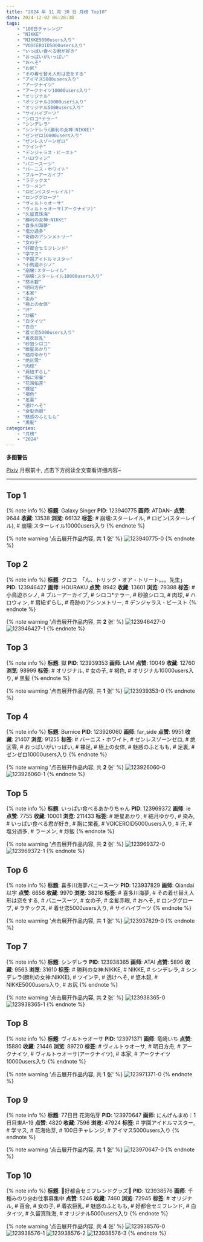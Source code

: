 ```yaml
---
title: "2024 年 11 月 30 日 月榜 Top10"
date: 2024-12-02 06:28:38
tags:
    - "100日チャレンジ"
    - "NIKKE"
    - "NIKKE5000users入り"
    - "VOICEROID5000users入り"
    - "いっぱい食べる君が好き"
    - "おっぱいがいっぱい"
    - "おへそ"
    - "お尻"
    - "その着せ替え人形は恋をする"
    - "アイマス5000users入り"
    - "アークナイツ"
    - "アークナイツ10000users入り"
    - "オリジナル"
    - "オリジナル10000users入り"
    - "オリジナル5000users入り"
    - "サイハイブーツ"
    - "シロコ*テラー"
    - "シンデレラ"
    - "シンデレラ(勝利の女神:NIKKE)"
    - "ゼンゼロ10000users入り"
    - "ゼンレスゾーンゼロ"
    - "ツインテ"
    - "デンジャラス・ビースト"
    - "ハロウィン"
    - "バニースーツ"
    - "バーニス・ホワイト"
    - "ブルーアーカイブ"
    - "ラテックス"
    - "ラーメン"
    - "ロビン(スターレイル)"
    - "ロンググローブ"
    - "ヴィルトゥオーサ"
    - "ヴィルトゥオーサ(アークナイツ)"
    - "久留真珠海"
    - "勝利の女神:NIKKE"
    - "喜多川海夢"
    - "塩分過多"
    - "奇跡のアシンメトリー"
    - "女の子"
    - "好都合セミフレンド"
    - "学マス"
    - "学園アイドルマスター"
    - "小鳥遊ホシノ"
    - "崩壊:スターレイル"
    - "崩壊:スターレイル10000users入り"
    - "悠木碧"
    - "明日方舟"
    - "本家"
    - "染み"
    - "極上の女体"
    - "汗"
    - "炒飯"
    - "白タイツ"
    - "百合"
    - "着せ恋5000users入り"
    - "着衣巨乳"
    - "砂狼シロコ"
    - "紲星あかり"
    - "結月ゆかり"
    - "绝区零"
    - "肉球"
    - "肩紐ずらし"
    - "胸に栄養"
    - "花海佑芽"
    - "裸足"
    - "褐色"
    - "足裏"
    - "透けへそ"
    - "金髪赤眼"
    - "魅惑のふともも"
    - "黒髪"
categories:
    - "月榜"
    - "2024"
---
```


<i class="fa fa-triangle-exclamation"></i>**多图警告**<i class="fa fa-triangle-exclamation"></i>

[Pixiv](https://www.pixiv.net/) 月榜前十, 点击下方阅读全文查看详细内容~

<!-- more -->

---

## Top 1

{% note info %}
**标题**: Galaxy Singer
**PID**: 123940775 **画师**: ATDAN-
**点赞**: 9644 **收藏**: 13538 **浏览**: 66132
**标签**: # 崩壊:スターレイル, # ロビン(スターレイル), # 崩壊:スターレイル10000users入り
{% endnote %}

{% note warning '点击展开作品内容, 共 **1** 张' %}
![123940775-0](https://i.pixiv.re/img-original/img/2024/11/03/01/18/37/123940775_p0.png)
{% endnote %}

## Top 2

{% note info %}
**标题**: クロコ　「ん、トリック・オア・トリート。。。先生」
**PID**: 123946427 **画师**: HOURAKU
**点赞**: 8942 **收藏**: 13601 **浏览**: 79388
**标签**: # 小鳥遊ホシノ, # ブルーアーカイブ, # シロコ*テラー, # 砂狼シロコ, # 肉球, # ハロウィン, # 肩紐ずらし, # 奇跡のアシンメトリー, # デンジャラス・ビースト
{% endnote %}

{% note warning '点击展开作品内容, 共 **2** 张' %}
![123946427-0](https://i.pixiv.re/img-original/img/2024/11/03/08/00/08/123946427_p0.jpg)
![123946427-1](https://i.pixiv.re/img-original/img/2024/11/03/08/00/08/123946427_p1.jpg)
{% endnote %}

## Top 3

{% note info %}
**标题**: 獄
**PID**: 123939353 **画师**: LAM
**点赞**: 10049 **收藏**: 12760 **浏览**: 98999
**标签**: # オリジナル, # 女の子, # 褐色, # オリジナル10000users入り, # 黒髪
{% endnote %}

{% note warning '点击展开作品内容, 共 **1** 张' %}
![123939353-0](https://i.pixiv.re/img-original/img/2024/11/03/00/30/06/123939353_p0.jpg)
{% endnote %}

## Top 4

{% note info %}
**标题**: Burnice
**PID**: 123926060 **画师**: far_side
**点赞**: 9951 **收藏**: 21407 **浏览**: 91255
**标签**: # バーニス・ホワイト, # ゼンレスゾーンゼロ, # 绝区零, # おっぱいがいっぱい, # 裸足, # 極上の女体, # 魅惑のふともも, # 足裏, # ゼンゼロ10000users入り
{% endnote %}

{% note warning '点击展开作品内容, 共 **2** 张' %}
![123926060-0](https://i.pixiv.re/img-original/img/2024/11/02/18/55/30/123926060_p0.jpg)
![123926060-1](https://i.pixiv.re/img-original/img/2024/11/02/18/55/30/123926060_p1.jpg)
{% endnote %}

## Top 5

{% note info %}
**标题**: いっぱい食べるあかりちゃん
**PID**: 123969372 **画师**: ie
**点赞**: 7755 **收藏**: 10001 **浏览**: 211433
**标签**: # 紲星あかり, # 結月ゆかり, # 染み, # いっぱい食べる君が好き, # 胸に栄養, # VOICEROID5000users入り, # 汗, # 塩分過多, # ラーメン, # 炒飯
{% endnote %}

{% note warning '点击展开作品内容, 共 **2** 张' %}
![123969372-0](https://i.pixiv.re/img-original/img/2024/11/03/23/10/15/123969372_p0.jpg)
![123969372-1](https://i.pixiv.re/img-original/img/2024/11/03/23/10/15/123969372_p1.jpg)
{% endnote %}

## Top 6

{% note info %}
**标题**: 喜多川海夢バニースーツ
**PID**: 123937829 **画师**: Qiandai以宇
**点赞**: 6656 **收藏**: 9970 **浏览**: 38216
**标签**: # 喜多川海夢, # その着せ替え人形は恋をする, # バニースーツ, # 女の子, # 金髪赤眼, # おへそ, # ロンググローブ, # ラテックス, # 着せ恋5000users入り, # サイハイブーツ
{% endnote %}

{% note warning '点击展开作品内容, 共 **1** 张' %}
![123937829-0](https://i.pixiv.re/img-original/img/2024/11/03/00/00/11/123937829_p0.png)
{% endnote %}

## Top 7

{% note info %}
**标题**: シンデレラ
**PID**: 123938365 **画师**: ATAI
**点赞**: 5896 **收藏**: 9563 **浏览**: 31610
**标签**: # 勝利の女神:NIKKE, # NIKKE, # シンデレラ, # シンデレラ(勝利の女神:NIKKE), # ツインテ, # 透けへそ, # 悠木碧, # NIKKE5000users入り, # お尻
{% endnote %}

{% note warning '点击展开作品内容, 共 **2** 张' %}
![123938365-0](https://i.pixiv.re/img-original/img/2024/11/03/00/05/00/123938365_p0.jpg)
![123938365-1](https://i.pixiv.re/img-original/img/2024/11/03/00/05/00/123938365_p1.jpg)
{% endnote %}

## Top 8

{% note info %}
**标题**: ヴィルトゥオーサ
**PID**: 123971371 **画师**: 竜崎いち
**点赞**: 15880 **收藏**: 21446 **浏览**: 89720
**标签**: # ヴィルトゥオーサ, # 明日方舟, # アークナイツ, # ヴィルトゥオーサ(アークナイツ), # 本家, # アークナイツ10000users入り
{% endnote %}

{% note warning '点击展开作品内容, 共 **1** 张' %}
![123971371-0](https://i.pixiv.re/img-original/img/2024/11/04/00/00/15/123971371_p0.jpg)
{% endnote %}

## Top 9

{% note info %}
**标题**: 77日目 花海佑芽
**PID**: 123970647 **画师**: にんげんまめ￤1日目東A-19
**点赞**: 4820 **收藏**: 7596 **浏览**: 47924
**标签**: # 学園アイドルマスター, # 学マス, # 花海佑芽, # 100日チャレンジ, # アイマス5000users入り
{% endnote %}

{% note warning '点击展开作品内容, 共 **1** 张' %}
![123970647-0](https://i.pixiv.re/img-original/img/2024/11/03/23/43/08/123970647_p0.png)
{% endnote %}

## Top 10

{% note info %}
**标题**: 💜好都合セミフレンドグッズ💜
**PID**: 123938576 **画师**: 千種みのり@お仕事募集中
**点赞**: 5246 **收藏**: 7460 **浏览**: 72945
**标签**: # オリジナル, # 百合, # 女の子, # 着衣巨乳, # 魅惑のふともも, # 好都合セミフレンド, # 白タイツ, # 久留真珠海, # オリジナル5000users入り
{% endnote %}

{% note warning '点击展开作品内容, 共 **4** 张' %}
![123938576-0](https://i.pixiv.re/img-original/img/2024/11/03/00/09/06/123938576_p0.jpg)
![123938576-1](https://i.pixiv.re/img-original/img/2024/11/03/00/09/06/123938576_p1.jpg)
![123938576-2](https://i.pixiv.re/img-original/img/2024/11/03/00/09/06/123938576_p2.jpg)
![123938576-3](https://i.pixiv.re/img-original/img/2024/11/03/00/09/06/123938576_p3.jpg)
{% endnote %}
